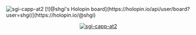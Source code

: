 

<img src="https://komarev.com/ghpvc/?username=sgi-capp-at2&label=Profile%20views&color=0e75b6&style=flat" alt="sgi-capp-at2" />
[![@shgi's Holopin board](https://holopin.io/api/user/board?user=shgi)](https://holopin.io/@shgi)
<p align="center"> <a href="https://github.com/ryo-ma/github-profile-trophy"><img src="https://github-profile-trophy.vercel.app/?username=sgi-capp-at2&theme=onedark" alt="sgi-capp-at2" /></a> </p>
